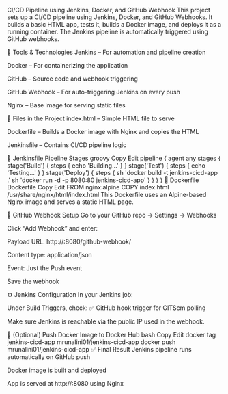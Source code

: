 CI/CD Pipeline using Jenkins, Docker, and GitHub Webhook
This project sets up a CI/CD pipeline using Jenkins, Docker, and GitHub Webhooks. It builds a basic HTML app, tests it, builds a Docker image, and deploys it as a running container. The Jenkins pipeline is automatically triggered using GitHub webhooks.

🔧 Tools & Technologies
Jenkins – For automation and pipeline creation

Docker – For containerizing the application

GitHub – Source code and webhook triggering

GitHub Webhook – For auto-triggering Jenkins on every push

Nginx – Base image for serving static files

📁 Files in the Project
index.html – Simple HTML file to serve

Dockerfile – Builds a Docker image with Nginx and copies the HTML

Jenkinsfile – Contains CI/CD pipeline logic

📜 Jenkinsfile Pipeline Stages
groovy
Copy
Edit
pipeline {
    agent any
    stages {
        stage('Build') {
            steps {
                echo 'Building...'
            }
        }
        stage('Test') {
            steps {
                echo 'Testing...'
            }
        }
        stage('Deploy') {
            steps {
                sh 'docker build -t jenkins-cicd-app .'
                sh 'docker run -d -p 8080:80 jenkins-cicd-app'
            }
        }
    }
}
🐳 Dockerfile
Dockerfile
Copy
Edit
FROM nginx:alpine
COPY index.html /usr/share/nginx/html/index.html
This Dockerfile uses an Alpine-based Nginx image and serves a static HTML page.

🔔 GitHub Webhook Setup
Go to your GitHub repo → Settings → Webhooks

Click “Add Webhook” and enter:

Payload URL: http://<your-public-ip>:8080/github-webhook/

Content type: application/json

Event: Just the Push event

Save the webhook

⚙️ Jenkins Configuration
In your Jenkins job:

Under Build Triggers, check: ✅ GitHub hook trigger for GITScm polling

Make sure Jenkins is reachable via the public IP used in the webhook.

🐋 (Optional) Push Docker Image to Docker Hub
bash
Copy
Edit
docker tag jenkins-cicd-app mrunalini01/jenkins-cicd-app
docker push mrunalini01/jenkins-cicd-app
✅ Final Result
Jenkins pipeline runs automatically on GitHub push

Docker image is built and deployed

App is served at http://<your-ip>:8080 using Nginx


